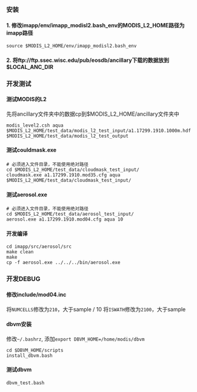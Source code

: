 ### 安装
#### 1. 修改imapp/env/imapp_modisl2.bash_env的MODIS_L2_HOME路径为imapp路径
```shell script
source $MODIS_L2_HOME/env/imapp_modisl2.bash_env
```
#### 2. 将ftp://ftp.ssec.wisc.edu/pub/eosdb/ancillary下载的数据放到$LOCAL_ANC_DIR

### 开发测试
#### 测试MODIS的L2
先将ancillary文件夹中的数据cp到$MODIS_L2_HOME/ancillary文件夹中
```shell script
modis_level2.csh aqua $MODIS_L2_HOME/test_data/modis_l2_test_input/a1.17299.1910.1000m.hdf  $MODIS_L2_HOME/test_data/modis_l2_test_output
```
#### 测试couldmask.exe
 ```shell script
# 必须进入文件目录，不能使用绝对路径
cd $MODIS_L2_HOME/test_data/cloudmask_test_input/
cloudmask.exe a1.17299.1910.mod35.cfg aqua $MODIS_L2_HOME/test_data/cloudmask_test_input/
```
#### 测试aerosol.exe
```shell script
# 必须进入文件目录，不能使用绝对路径
cd $MODIS_L2_HOME/test_data/aerosol_test_input/
aerosol.exe a1.17299.1910.mod04.cfg aqua 10
```

#### 开发编译
```shell script
cd imapp/src/aerosol/src
make clean
make
cp -f aerosol.exe ../../../bin/aerosol.exe
```

### 开发DEBUG
#### 修改include/mod04.inc
将`NUMCELLS`修改为`210`，大于sample / 10
将`ISWATH`修改为`2100`，大于sample

#### dbvm安装
修改`~/.bashrz`, 添加`export DBVM_HOME=/home/modis/dbvm`
```shell script
cd $DBVM_HOME/scripts
install_dbvm.bash
```

#### 测试dbvm
```shell script
dbvm_test.bash
```
